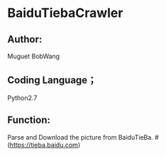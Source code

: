 # BaiduTiebaCrawler
Author:
-----------------------------------  
Muguet BobWang

Coding Language；
-----------------------------
Python2.7

Function:
------------------
Parse and Download the picture from BaiduTieBa. #(https://tieba.baidu.com)

